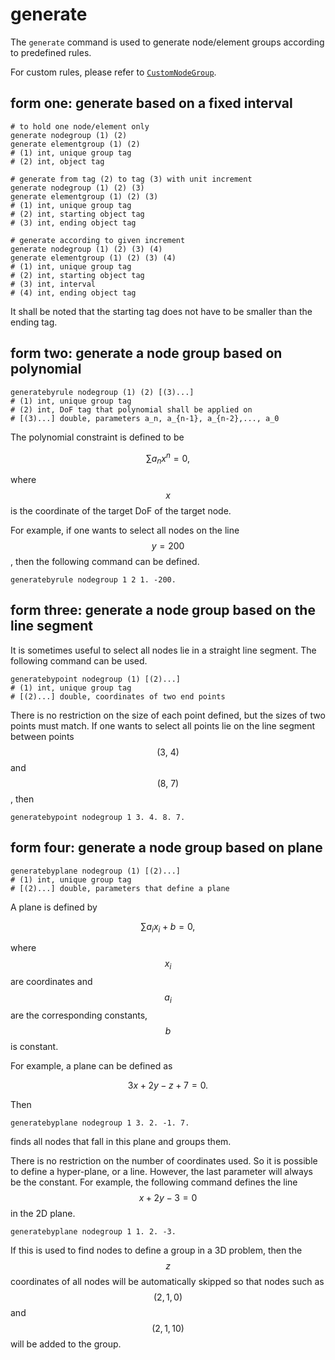 # generate

The `generate` command is used to generate node/element groups according to predefined rules.

For custom rules, please refer to [`CustomNodeGroup`](../../Library/Group/CustomNodeGroup.md).

## form one: generate based on a fixed interval

```
# to hold one node/element only
generate nodegroup (1) (2)
generate elementgroup (1) (2)
# (1) int, unique group tag
# (2) int, object tag

# generate from tag (2) to tag (3) with unit increment
generate nodegroup (1) (2) (3)
generate elementgroup (1) (2) (3)
# (1) int, unique group tag
# (2) int, starting object tag
# (3) int, ending object tag

# generate according to given increment
generate nodegroup (1) (2) (3) (4)
generate elementgroup (1) (2) (3) (4)
# (1) int, unique group tag
# (2) int, starting object tag
# (3) int, interval
# (4) int, ending object tag
```

It shall be noted that the starting tag does not have to be smaller than the ending tag.

## form two: generate a node group based on polynomial

```
generatebyrule nodegroup (1) (2) [(3)...]
# (1) int, unique group tag
# (2) int, DoF tag that polynomial shall be applied on
# [(3)...] double, parameters a_n, a_{n-1}, a_{n-2},..., a_0
```

The polynomial constraint is defined to be

$$
\sum{}a_nx^n=0,
$$

where $$x$$ is the coordinate of the target DoF of the target node.

For example, if one wants to select all nodes on the line $$y=200$$, then the following command can be defined.

```
generatebyrule nodegroup 1 2 1. -200.
```

## form three: generate a node group based on the line segment

It is sometimes useful to select all nodes lie in a straight line segment. The following command can be used.

```
generatebypoint nodegroup (1) [(2)...]
# (1) int, unique group tag
# [(2)...] double, coordinates of two end points
```

There is no restriction on the size of each point defined, but the sizes of two points must match. If one wants to
select all points lie on the line segment between points $$(3,~4)$$ and $$(8,~7)$$, then

```
generatebypoint nodegroup 1 3. 4. 8. 7.
```

## form four: generate a node group based on plane

```
generatebyplane nodegroup (1) [(2)...]
# (1) int, unique group tag
# [(2)...] double, parameters that define a plane
```

A plane is defined by

$$
\sum{}a_ix_i+b=0,
$$

where $$x_i$$ are coordinates and $$a_i$$ are the corresponding constants, $$b$$ is constant.

For example, a plane can be defined as

$$
3x+2y-z+7=0.
$$

Then

```
generatebyplane nodegroup 1 3. 2. -1. 7.
```

finds all nodes that fall in this plane and groups them.

There is no restriction on the number of coordinates used. So it is possible to define a hyper-plane, or a line.
However, the last parameter will always be the constant. For example, the following command defines the line
$$x+2y-3=0$$ in the 2D plane.

```
generatebyplane nodegroup 1 1. 2. -3.
```

If this is used to find nodes to define a group in a 3D problem, then the $$z$$ coordinates of all nodes will be
automatically skipped so that nodes such as $$(2,1,0)$$ and $$(2,1,10)$$ will be added to the group.